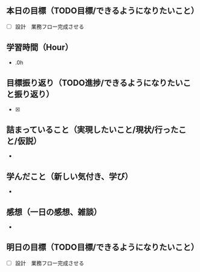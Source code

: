 ## 本日の目標（TODO目標/できるようになりたいこと）
- [ ] 設計　業務フロー完成させる
## 学習時間（Hour）
- .0h
## 目標振り返り（TODO進捗/できるようになりたいこと振り返り）
- [x]

## 詰まっていること（実現したいこと/現状/行ったこと/仮説）
-
## 学んだこと（新しい気付き、学び）
-
## 感想（一日の感想、雑談）
-
## 明日の目標（TODO目標/できるようになりたいこと）
- [ ] 設計　業務フロー完成させる
